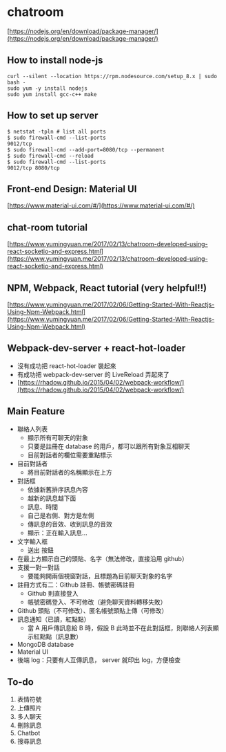 # chatroom
[https://nodejs.org/en/download/package-manager/](https://nodejs.org/en/download/package-manager/)


## How to install node-js

```shell
curl --silent --location https://rpm.nodesource.com/setup_8.x | sudo bash -
sudo yum -y install nodejs
sudo yum install gcc-c++ make
```

## How to set up server

```shell
$ netstat -tpln # list all ports
$ sudo firewall-cmd --list-ports
9012/tcp
$ sudo firewall-cmd --add-port=8080/tcp --permanent
$ sudo firewall-cmd --reload
$ sudo firewall-cmd --list-ports
9012/tcp 8080/tcp
```

## Front-end Design: Material UI
[https://www.material-ui.com/#/](https://www.material-ui.com/#/)

## chat-room tutorial
[https://www.yumingyuan.me/2017/02/13/chatroom-developed-using-react-socketio-and-express.html](https://www.yumingyuan.me/2017/02/13/chatroom-developed-using-react-socketio-and-express.html)

## NPM, Webpack, React tutorial (very helpful!!)
[https://www.yumingyuan.me/2017/02/06/Getting-Started-With-Reactjs-Using-Npm-Webpack.html](https://www.yumingyuan.me/2017/02/06/Getting-Started-With-Reactjs-Using-Npm-Webpack.html)

## Webpack-dev-server + react-hot-loader

* 沒有成功把 react-hot-loader 裝起來
* 有成功把 webpack-dev-server 的 LiveReload 弄起來了
* [https://rhadow.github.io/2015/04/02/webpack-workflow/](https://rhadow.github.io/2015/04/02/webpack-workflow/)

## Main Feature

- 聯絡人列表
  - 顯示所有可聊天的對象
  - 只要是註冊在 database 的用戶，都可以跟所有對象互相聊天
  - 目前對話者的欄位需要重點標示
- 目前對話者
  - 將目前對話者的名稱顯示在上方
- 對話框
  - 依據新舊排序訊息內容
  - 越新的訊息越下面
  - 訊息、時間
  - 自己是右側、對方是左側
  - 傳訊息的音效、收到訊息的音效
  - 顯示：正在輸入訊息...
- 文字輸入框
  - 送出 按鈕
- 在最上方顯示自己的頭貼、名字（無法修改，直接沿用 github）
- 支援一對一對話
  - 要能夠開兩個視窗對話，且標題為目前聊天對象的名字
- 註冊方式有二：Github 註冊、帳號密碼註冊
  - Github 則直接登入
  - 帳號密碼登入、不可修改（避免聊天資料轉移失敗）
- Github 頭貼（不可修改）、匿名帳號頭貼上傳（可修改）
- 訊息通知（已讀，紅點點）
  - 當 A 用戶傳訊息給 B 時，假設 B 此時並不在此對話框，則聯絡人列表顯示紅點點（訊息數）
- MongoDB database
- Material UI
- 後端 log：只要有人互傳訊息， server 就印出 log，方便檢查

## To-do

1. 表情符號
2. 上傳照片
3. 多人聊天
4. 刪除訊息
5. Chatbot
6. 搜尋訊息